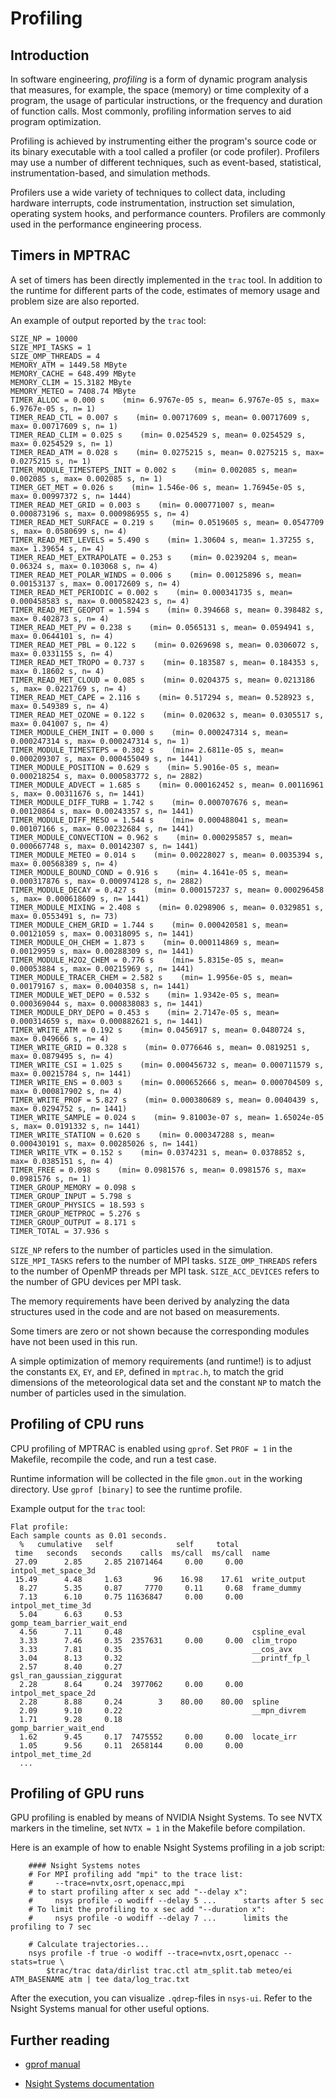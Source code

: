 # Profiling

## Introduction

In software engineering, *profiling* is a form of dynamic program
analysis that measures, for example, the space (memory) or time
complexity of a program, the usage of particular instructions, or the
frequency and duration of function calls. Most commonly, profiling
information serves to aid program optimization.

Profiling is achieved by instrumenting either the program's source
code or its binary executable with a tool called a profiler (or code
profiler). Profilers may use a number of different techniques, such as
event-based, statistical, instrumentation-based, and simulation
methods.

Profilers use a wide variety of techniques to collect data, including
hardware interrupts, code instrumentation, instruction set simulation,
operating system hooks, and performance counters. Profilers are
commonly used in the performance engineering process.

## Timers in MPTRAC

A set of timers has been directly implemented in the `trac` tool. In
addition to the runtime for different parts of the code, estimates of
memory usage and problem size are also reported.

An example of output reported by the `trac` tool:

```
SIZE_NP = 10000
SIZE_MPI_TASKS = 1
SIZE_OMP_THREADS = 4
MEMORY_ATM = 1449.58 MByte
MEMORY_CACHE = 648.499 MByte
MEMORY_CLIM = 15.3182 MByte
MEMORY_METEO = 7408.74 MByte
TIMER_ALLOC = 0.000 s    (min= 6.9767e-05 s, mean= 6.9767e-05 s, max= 6.9767e-05 s, n= 1)
TIMER_READ_CTL = 0.007 s    (min= 0.00717609 s, mean= 0.00717609 s, max= 0.00717609 s, n= 1)
TIMER_READ_CLIM = 0.025 s    (min= 0.0254529 s, mean= 0.0254529 s, max= 0.0254529 s, n= 1)
TIMER_READ_ATM = 0.028 s    (min= 0.0275215 s, mean= 0.0275215 s, max= 0.0275215 s, n= 1)
TIMER_MODULE_TIMESTEPS_INIT = 0.002 s    (min= 0.002085 s, mean= 0.002085 s, max= 0.002085 s, n= 1)
TIMER_GET_MET = 0.026 s    (min= 1.546e-06 s, mean= 1.76945e-05 s, max= 0.00997372 s, n= 1444)
TIMER_READ_MET_GRID = 0.003 s    (min= 0.000771007 s, mean= 0.000873196 s, max= 0.000986955 s, n= 4)
TIMER_READ_MET_SURFACE = 0.219 s    (min= 0.0519605 s, mean= 0.0547709 s, max= 0.0580699 s, n= 4)
TIMER_READ_MET_LEVELS = 5.490 s    (min= 1.30604 s, mean= 1.37255 s, max= 1.39654 s, n= 4)
TIMER_READ_MET_EXTRAPOLATE = 0.253 s    (min= 0.0239204 s, mean= 0.06324 s, max= 0.103068 s, n= 4)
TIMER_READ_MET_POLAR_WINDS = 0.006 s    (min= 0.00125896 s, mean= 0.00153137 s, max= 0.00172609 s, n= 4)
TIMER_READ_MET_PERIODIC = 0.002 s    (min= 0.000341735 s, mean= 0.000458583 s, max= 0.000582423 s, n= 4)
TIMER_READ_MET_GEOPOT = 1.594 s    (min= 0.394668 s, mean= 0.398482 s, max= 0.402873 s, n= 4)
TIMER_READ_MET_PV = 0.238 s    (min= 0.0565131 s, mean= 0.0594941 s, max= 0.0644101 s, n= 4)
TIMER_READ_MET_PBL = 0.122 s    (min= 0.0269698 s, mean= 0.0306072 s, max= 0.0331155 s, n= 4)
TIMER_READ_MET_TROPO = 0.737 s    (min= 0.183587 s, mean= 0.184353 s, max= 0.18602 s, n= 4)
TIMER_READ_MET_CLOUD = 0.085 s    (min= 0.0204375 s, mean= 0.0213186 s, max= 0.0221769 s, n= 4)
TIMER_READ_MET_CAPE = 2.116 s    (min= 0.517294 s, mean= 0.528923 s, max= 0.549389 s, n= 4)
TIMER_READ_MET_OZONE = 0.122 s    (min= 0.020632 s, mean= 0.0305517 s, max= 0.041007 s, n= 4)
TIMER_MODULE_CHEM_INIT = 0.000 s    (min= 0.000247314 s, mean= 0.000247314 s, max= 0.000247314 s, n= 1)
TIMER_MODULE_TIMESTEPS = 0.302 s    (min= 2.6811e-05 s, mean= 0.000209307 s, max= 0.000455049 s, n= 1441)
TIMER_MODULE_POSITION = 0.629 s    (min= 5.9016e-05 s, mean= 0.000218254 s, max= 0.000583772 s, n= 2882)
TIMER_MODULE_ADVECT = 1.685 s    (min= 0.000162452 s, mean= 0.00116961 s, max= 0.00311676 s, n= 1441)
TIMER_MODULE_DIFF_TURB = 1.742 s    (min= 0.000707676 s, mean= 0.00120864 s, max= 0.00243357 s, n= 1441)
TIMER_MODULE_DIFF_MESO = 1.544 s    (min= 0.000488041 s, mean= 0.00107166 s, max= 0.00232684 s, n= 1441)
TIMER_MODULE_CONVECTION = 0.962 s    (min= 0.000295857 s, mean= 0.000667748 s, max= 0.00142307 s, n= 1441)
TIMER_MODULE_METEO = 0.014 s    (min= 0.00228027 s, mean= 0.0035394 s, max= 0.00568389 s, n= 4)
TIMER_MODULE_BOUND_COND = 0.916 s    (min= 4.1641e-05 s, mean= 0.000317876 s, max= 0.000974128 s, n= 2882)
TIMER_MODULE_DECAY = 0.427 s    (min= 0.000157237 s, mean= 0.000296458 s, max= 0.000618609 s, n= 1441)
TIMER_MODULE_MIXING = 2.408 s    (min= 0.0298906 s, mean= 0.0329851 s, max= 0.0553491 s, n= 73)
TIMER_MODULE_CHEM_GRID = 1.744 s    (min= 0.000420581 s, mean= 0.00121059 s, max= 0.00318095 s, n= 1441)
TIMER_MODULE_OH_CHEM = 1.873 s    (min= 0.000114869 s, mean= 0.00129959 s, max= 0.00288309 s, n= 1441)
TIMER_MODULE_H2O2_CHEM = 0.776 s    (min= 5.8315e-05 s, mean= 0.00053884 s, max= 0.00215969 s, n= 1441)
TIMER_MODULE_TRACER_CHEM = 2.582 s    (min= 1.9956e-05 s, mean= 0.00179167 s, max= 0.0040358 s, n= 1441)
TIMER_MODULE_WET_DEPO = 0.532 s    (min= 1.9342e-05 s, mean= 0.000369044 s, max= 0.000838083 s, n= 1441)
TIMER_MODULE_DRY_DEPO = 0.453 s    (min= 2.7147e-05 s, mean= 0.000314659 s, max= 0.000882621 s, n= 1441)
TIMER_WRITE_ATM = 0.192 s    (min= 0.0456917 s, mean= 0.0480724 s, max= 0.049666 s, n= 4)
TIMER_WRITE_GRID = 0.328 s    (min= 0.0776646 s, mean= 0.0819251 s, max= 0.0879495 s, n= 4)
TIMER_WRITE_CSI = 1.025 s    (min= 0.000456732 s, mean= 0.000711579 s, max= 0.00215784 s, n= 1441)
TIMER_WRITE_ENS = 0.003 s    (min= 0.000652666 s, mean= 0.000704509 s, max= 0.000817902 s, n= 4)
TIMER_WRITE_PROF = 5.827 s    (min= 0.000380689 s, mean= 0.0040439 s, max= 0.0294752 s, n= 1441)
TIMER_WRITE_SAMPLE = 0.024 s    (min= 9.81003e-07 s, mean= 1.65024e-05 s, max= 0.0191332 s, n= 1441)
TIMER_WRITE_STATION = 0.620 s    (min= 0.000347288 s, mean= 0.000430191 s, max= 0.00285026 s, n= 1441)
TIMER_WRITE_VTK = 0.152 s    (min= 0.0374231 s, mean= 0.0378852 s, max= 0.0385151 s, n= 4)
TIMER_FREE = 0.098 s    (min= 0.0981576 s, mean= 0.0981576 s, max= 0.0981576 s, n= 1)
TIMER_GROUP_MEMORY = 0.098 s
TIMER_GROUP_INPUT = 5.798 s
TIMER_GROUP_PHYSICS = 18.593 s
TIMER_GROUP_METPROC = 5.276 s
TIMER_GROUP_OUTPUT = 8.171 s
TIMER_TOTAL = 37.936 s
```

`SIZE_NP` refers to the number of particles used in the
simulation. `SIZE_MPI_TASKS` refers to the number of MPI
tasks. `SIZE_OMP_THREADS` refers to the number of OpenMP threads per
MPI task. `SIZE_ACC_DEVICES` refers to the number of GPU devices per
MPI task.

The memory requirements have been derived by analyzing the data
structures used in the code and are not based on measurements.

Some timers are zero or not shown because the corresponding modules
have not been used in this run.

A simple optimization of memory requirements (and runtime!) is to
adjust the constants `EX`, `EY`, and `EP`, defined in `mptrac.h`, to
match the grid dimensions of the meteorological data set and the
constant `NP` to match the number of particles used in the simulation.

## Profiling of CPU runs

CPU profiling of MPTRAC is enabled using `gprof`. Set `PROF = 1` in
the Makefile, recompile the code, and run a test case.

Runtime information will be collected in the file `gmon.out` in the
working directory. Use `gprof [binary]` to see the runtime profile.

Example output for the `trac` tool:

```
Flat profile:
Each sample counts as 0.01 seconds.
  %   cumulative   self              self     total           
 time   seconds   seconds    calls  ms/call  ms/call  name    
 27.09      2.85     2.85 21071464     0.00     0.00  intpol_met_space_3d
 15.49      4.48     1.63       96    16.98    17.61  write_output
  8.27      5.35     0.87     7770     0.11     0.68  frame_dummy
  7.13      6.10     0.75 11636847     0.00     0.00  intpol_met_time_3d
  5.04      6.63     0.53                             gomp_team_barrier_wait_end
  4.56      7.11     0.48                             cspline_eval
  3.33      7.46     0.35  2357631     0.00     0.00  clim_tropo
  3.33      7.81     0.35                             __cos_avx
  3.04      8.13     0.32                             __printf_fp_l
  2.57      8.40     0.27                             gsl_ran_gaussian_ziggurat
  2.28      8.64     0.24  3977062     0.00     0.00  intpol_met_space_2d
  2.28      8.88     0.24        3    80.00    80.00  spline
  2.09      9.10     0.22                             __mpn_divrem
  1.71      9.28     0.18                             gomp_barrier_wait_end
  1.62      9.45     0.17  7475552     0.00     0.00  locate_irr
  1.05      9.56     0.11  2658144     0.00     0.00  intpol_met_time_2d
  ...
```

## Profiling of GPU runs

GPU profiling is enabled by means of NVIDIA Nsight Systems. To see
NVTX markers in the timeline, set `NVTX = 1` in the Makefile before
compilation.

Here is an example of how to enable Nsight Systems profiling in a job
script:

```
    #### Nsight Systems notes                                                                                                                                                                                            
    # For MPI profiling add "mpi" to the trace list:                                                                                                                                                                    
    #     --trace=nvtx,osrt,openacc,mpi                                                                                                                                                                                     
    # to start profiling after x sec add "--delay x":                                                                                                                                                                   
    #     nsys profile -o wodiff --delay 5 ...      starts after 5 sec                                                                                                                                               
    # To limit the profiling to x sec add "--duration x":                                                                                                                                                               
    #     nsys profile -o wodiff --delay 7 ...      limits the profiling to 7 sec                                                                                                                                    

    # Calculate trajectories...                                                                                                                                                                     
    nsys profile -f true -o wodiff --trace=nvtx,osrt,openacc --stats=true \
        $trac/trac data/dirlist trac.ctl atm_split.tab meteo/ei ATM_BASENAME atm | tee data/log_trac.txt
```

After the execution, you can visualize `.qdrep`-files in
`nsys-ui`. Refer to the Nsight Systems manual for other useful
options.

## Further reading

- [gprof manual](http://sourceware.org/binutils/docs/gprof)

- [Nsight Systems documentation](https://developer.nvidia.com/nsight-systems)
